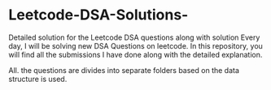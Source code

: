 # Leetcode-DSA-Solutions-
Detailed solution for the Leetcode DSA questions along with solution 
Every day, I will be solving new DSA Questions on leetcode. In this repository, you will find all the submissions I have done along with the detailed explanation. 

All. the questions are divides into separate folders based on the data structure is used. 
